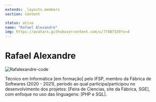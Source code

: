 ```yaml
---
extends: _layouts.members
section: content

status: ativo
name: "Rafael Alexandre"
img: https://avatars.githubusercontent.com/u/77407339?v=4
---
```


# Rafael Alexandre

 ![Rafalexandre-code]()

Técnico em Informática [em formação] pelo IFSP, membro da Fábrica de Softwares (2020 - 2021), período ao qual participa/participou no desenvolvimento dos projetos: [Feira de Ciencias, site da Fábrica, SGE], com enfoque no uso das linguagens: [PHP e SQL].
